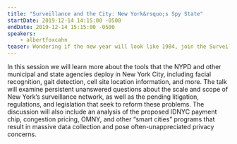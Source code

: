 ```yaml
---
title: "Surveillance and the City: New York&rsquo;s Spy State"
startDate: 2019-12-14 14:15:00 -0500
endDate: 2019-12-14 15:15:00 -0500
speakers:
    - albertfoxcahn
teaser: Wondering if the new year will look like 1984, join the Surveillance Technology Oversight Project Executive Director Albert Fox Cahn for a briefing on the fight to reform NYPD surveillance and protect privacy.
---
```


In this session we will learn more about the tools that the NYPD and other municipal and state agencies deploy in New York City, including facial recognition, gait detection, cell site location information, and more. The talk will examine persistent unanswered questions about the scale and scope of New York&rsquo;s surveillance network, as well as the pending litigation, regulations, and legislation that seek to reform these problems. The discussion will also include an analysis of the proposed IDNYC payment chip, congestion pricing, OMNY, and other &ldquo;smart cities&rdquo; programs that result in massive data collection and pose often-unappreciated privacy concerns.
